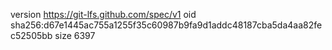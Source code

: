 version https://git-lfs.github.com/spec/v1
oid sha256:d67e1445ac755a1255f35c60987b9fa9d1addc48187cba5da4aa82fec52505bb
size 6397
